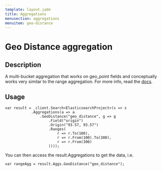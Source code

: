 ```yaml
---
template: layout.jade
title: Aggregations
menusection: aggregations
menuitem: geo-distance
---
```



# Geo Distance aggregation

## Description

A multi-bucket aggregation that works on geo_point fields and conceptually works very similar to the range aggregation. For more info, read the [docs](http://www.elasticsearch.org/guide/en/elasticsearch/reference/current/search-aggregations-bucket-geodistance-aggregation.html).

## Usage

	var result = _client.Search<ElasticsearchProject>(s => s
				.Aggregations(a => a
					.GeoDistance("geo_distance", g => g
						.Field("origin")
						.Origin("93.57, 93.57")
						.Ranges(
							r => r.To(100),
							r => r.From(100).To(300),
							r => r.From(300)
						))));

You can then access the result.Aggregations to get the data, i.e.

	var rangeAgg = result.Aggs.GeoDistance("geo_distance");
